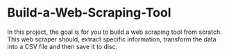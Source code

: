 # Build-a-Web-Scraping-Tool
In this project, the goal is for you to build a web scraping tool from scratch. This web scraper should, extract specific information, transform the data into a CSV file and then save it to disc.
